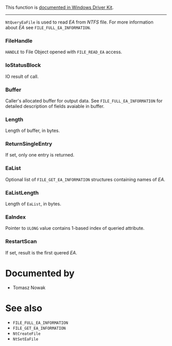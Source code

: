This function is [documented in Windows Driver Kit](https://learn.microsoft.com/en-us/windows-hardware/drivers/ddi/ntifs/nf-ntifs-zwqueryeafile).

---

`NtQueryEaFile` is used to read *EA* from *NTFS* file. For more information about *EA* see `FILE_FULL_EA_INFORMATION`.

### FileHandle

`HANDLE` to File Object opened with `FILE_READ_EA` access.

### IoStatusBlock

IO result of call.

### Buffer

Caller's allocated buffer for output data. See `FILE_FULL_EA_INFORMATION` for detailed description of fields avaiable in buffer.

### Length

Length of buffer, in bytes.

### ReturnSingleEntry

If set, only one entry is returned.

### EaList

Optional list of `FILE_GET_EA_INFORMATION` structures containing names of *EA*.

### EaListLength

Length of `EaList`, in bytes.

### EaIndex

Pointer to `ULONG` value contains 1-based index of queried attribute.

### RestartScan

If set, result is the first quered *EA*.

# Documented by

* Tomasz Nowak

# See also

* `FILE_FULL_EA_INFORMATION`
* `FILE_GET_EA_INFORMATION`
* `NtCreateFile`
* `NtSetEaFile`
